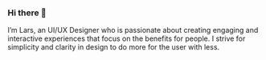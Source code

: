 ### Hi there 👋

I’m Lars, an UI/UX Designer who is passionate about creating engaging and interactive experiences that focus on the benefits for people. I strive for simplicity and clarity in design to do more for the user with less.
